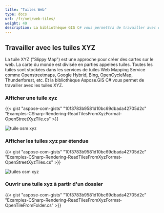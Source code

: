 ```yaml
---
title: "Tuiles Web"
type: docs
url: /fr/net/web-tiles/
weight: 40
description: La bibliothèque GIS C# vous permettra de travailler avec des tuiles XYZ (« Slippy Map »). Veuillez consulter les exemples de code pour afficher une tuile XYZ et afficher des tuiles XYZ par étendue et à partir d'un dossier.
---
```


## **Travailler avec les tuiles XYZ**
La tuile XYZ ("Slippy Map") est une approche pour créer des cartes sur le web. La carte du monde est divisée en parties appelées tuiles. Toutes les tuiles sont stockées dans les services de tuiles Web Mapping Service comme Openstreetmaps, Google Hybrid, Bing, OpenCycleMap, Thunderforest, etc. Et la bibliothèque Aspose.GIS C# vous permet de travailler avec les tuiles XYZ.
### **Afficher une tuile xyz**
{{< gist "aspose-com-gists" "10f3783b9581d10bc69dbada42705d2c" "Examples-CSharp-Rendering-ReadTilesFromXyzFormat-OpenStreetXyzTile.cs" >}}

![tuile osm xyz](osm_tile.png)
### **Afficher les tuiles xyz par étendue**
{{< gist "aspose-com-gists" "10f3783b9581d10bc69dbada42705d2c" "Examples-CSharp-Rendering-ReadTilesFromXyzFormat-OpenStreetXyzTiles.cs" >}}

![tuiles osm xyz](osm_tiles.png)
### **Ouvrir une tuile xyz à partir d'un dossier**
{{< gist "aspose-com-gists" "10f3783b9581d10bc69dbada42705d2c" "Examples-CSharp-Rendering-ReadTilesFromXyzFormat-OpenTileFromFolder.cs" >}}
